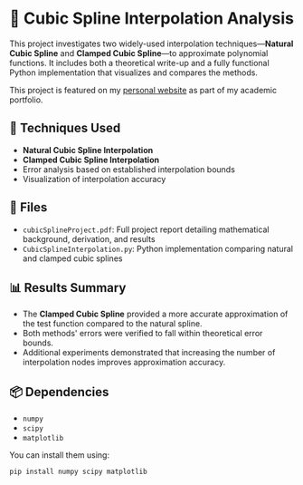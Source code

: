 # 📐 Cubic Spline Interpolation Analysis

This project investigates two widely-used interpolation techniques—**Natural Cubic Spline** and **Clamped Cubic Spline**—to approximate polynomial functions. It includes both a theoretical write-up and a fully functional Python implementation that visualizes and compares the methods.

This project is featured on my [personal website](https://yourwebsite.com) as part of my academic portfolio.

## 🧮 Techniques Used
- **Natural Cubic Spline Interpolation**
- **Clamped Cubic Spline Interpolation**
- Error analysis based on established interpolation bounds
- Visualization of interpolation accuracy

## 📁 Files
- `cubicSplineProject.pdf`: Full project report detailing mathematical background, derivation, and results
- `CubicSplineInterpolation.py`: Python implementation comparing natural and clamped cubic splines

## 📊 Results Summary
- The **Clamped Cubic Spline** provided a more accurate approximation of the test function compared to the natural spline.
- Both methods' errors were verified to fall within theoretical error bounds.
- Additional experiments demonstrated that increasing the number of interpolation nodes improves approximation accuracy.

## 📦 Dependencies
- `numpy`
- `scipy`
- `matplotlib`

You can install them using:

```bash
pip install numpy scipy matplotlib
